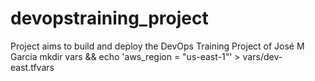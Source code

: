 # devopstraining_project
Project aims to build and deploy the DevOps Training Project of José M Garcia
mkdir vars && echo 'aws_region = "us-east-1"' > vars/dev-east.tfvars

